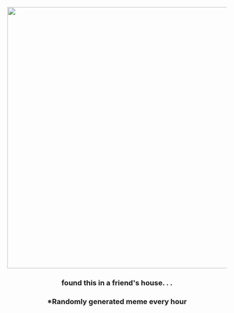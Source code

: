 <p align="center">
        <img src="https://i.redd.it/132eddnn8ny91.jpg" width="600" height="600">
        </p>
        <h3 align="center">found this in a friend's house. . .</h3>
        <h3 align="center">*Randomly generated meme every hour</h3>
    